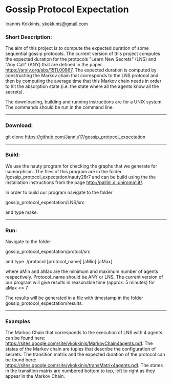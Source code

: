 # Gossip Protocol Expectation 

Ioannis Kokkinis, ykokkinis@gmail.com

### Short Description:

The aim of this project is to compute the expected duration
of some sequential gossip protocols. The current version of
this project computes the expected duration for the protocols
"Learn New Secrets" (LNS) and "Any Call" (ANY) that are
defined in the paper https://arxiv.org/abs/1511.00867. 
The expected duration is computed by constructing the
Markov chain that corresponds to the LNS protocol and then
by computing the average time that this Markov chain needs
in order to hit the absorption state (i.e. the state where
all the agents know all the secrets).

The downloading, building and running instructions are
for a UNIX system. The commands should be run in the
command line.

---

### Download:

git clone https://github.com/Jannis17/gossip_protocol_expectation

---

### Build:

We use the nauty program for checking the graphs that we
generate for isomorphism. The files of this program are
in the folder /gossip_protocol_expectation/nauty26r7 and
can be build using the the installation instructions from
the page http://pallini.di.uniroma1.it/.

In order to build our program navigate to the folder

gossip_protocol_expectation/LNS/src

and type make.

---

### Run:
Navigate to the folder

gossip_protocol_expectation/protocl/src

and type ./protocol [protocol_name] [aMin] [aMax]

where aMin and aMax are the minimum and maximum number
of agents respectively. Protocol_name should be ANY or LNS. The current version of our
program will give results in reasonable time (approx. 5 minutes) for aMax <= 7.

The results will be generated in a file with timestamp in the folder gossip_protocol_expectation/results.

---

### Examples

The Markoc Chain that corresponds to the execution of LNS with 4 agents can be found here: https://sites.google.com/site/ykokkinis/MarkovChain4agents.pdf.
The states of the Markov chain are tuples that describe the configuration of secrets.
The transition matrix and the expected duration of the protocol can be found here: https://sites.google.com/site/ykokkinis/transMatrix4agents.pdf. The states in the
transition matrix are numbered bottom to top, left to right as they appear in the
Markov Chain.
